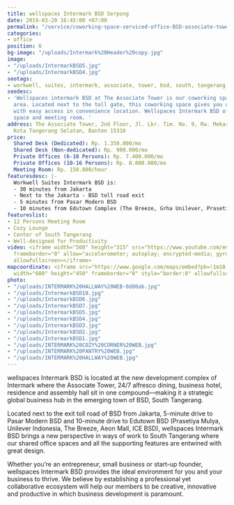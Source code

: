 ```yaml
---
title: wellspaces Intermark BSD Serpong
date: 2019-03-20 16:45:00 +07:00
permalink: "/service/coworking-space-serviced-office-BSD-associate-tower-tangerang.html"
categories:
- office
position: 6
bg-image: "/uploads/Intermark%20Header%20copy.jpg"
image:
- "/uploads/IntermarkBSD5.jpg"
- "/uploads/IntermarkBSD4.jpg"
seotags:
- workwell, suites, intermark, associate, tower, bsd, south, tangerang
seodesc:
- 'Wellspaces intermark BSD at The Associate Tower is our coworking space in BSD Tangerang
  area. Located next to the toll gate, this coworking space gives you office space
  with easy access in convenience location. Wellspaces Intermark BSD offer you office
  space and meeting room. '
address: The Associate Tower, 2nd Floor, Jl. Lkr. Tim. No. 9, Rw. Mekar Jaya, Serpong,
  Kota Tangerang Selatan, Banten 15310
price:
  Shared Desk (Dedicated): Rp. 1.350.000/mo
  Shared Desk (Non-dedicated): Rp. 900.000/mo
  Private Offices (6-10 Persons): Rp. 7.400.000/mo
  Private Offices (10-16 Persons): Rp. 8.000.000/mo
  Meeting Room: Rp. 150.000/hour
featuresdesc: |-
  Workwell Suites Intermark BSD is:
  - 30 minutes from Jakarta
  - Next to the Jakarta - BSD toll road exit
  - 5 minutes from Pasar Modern BSD
  - 10 minutes from Edutown Complex (The Breeze, Grha Unilever, Prasetiya Mulya University, AEON Mall, Apple iOS Developer Academy)
featureslist:
- 12 Persons Meeting Room
- Cozy Lounge
- Center of South Tangerang
- Well-designed for Productivity
video: <iframe width="560" height="315" src="https://www.youtube.com/embed/35iok_pqI6Q"
  frameborder="0" allow="accelerometer; autoplay; encrypted-media; gyroscope; picture-in-picture"
  allowfullscreen></iframe>
mapcoordinate: <iframe src="https://www.google.com/maps/embed?pb=!1m18!1m12!1m3!1d3965.6504247337894!2d106.68699341422706!3d-6.309572813502126!2m3!1f0!2f0!3f0!3m2!1i1024!2i768!4f13.1!3m3!1m2!1s0x2e69e5025350ed8d%3A0x313cbe2f5e991652!2sFreeware+%2F+workwell+Suites+Intermark+BSD+2+Coworking+Space+%26+Serviced+Office+(wellspaces)!5e0!3m2!1sen!2sid!4v1561524215906!5m2!1sen!2sid"
  width="600" height="450" frameborder="0" style="border:0" allowfullscreen></iframe>
photo:
- "/uploads/INTERMARK%20HALLWAY%20WEB-0d80ab.jpg"
- "/uploads/IntermarkBSD10.jpg"
- "/uploads/IntermarkBSD6.jpg"
- "/uploads/IntermarkBSD7.jpg"
- "/uploads/IntermarkBSD5.jpg"
- "/uploads/IntermarkBSD4.jpg"
- "/uploads/IntermarkBSD3.jpg"
- "/uploads/IntermarkBSD2.jpg"
- "/uploads/IntermarkBSD1.jpg"
- "/uploads/INTERMARK%20COZY%20CORNER%20WEB.jpg"
- "/uploads/INTERMARK%20PANTRY%20WEB.jpg"
- "/uploads/INTERMARK%20HALLWAY%20WEB.jpg"
---
```


wellspaces Intermark BSD is located at the new development complex of Intermark where the Associate Tower, 24/7 alfresco dining, business hotel, residence and assembly hall sit in one compound—making it a strategic global business hub in the emerging town of BSD, South Tangerang.

Located next to the exit toll road of BSD from Jakarta, 5-minute drive to Pasar Modern BSD and 10-minute drive to Edutown BSD (Prasetiya Mulya, Unilever Indonesia, The Breeze, Aeon Mall, ICE BSD), wellspaces Intermark BSD brings a new perspective in ways of work to South Tangerang where our shared office spaces and all the supporting features are entwined with great design.

Whether you’re an entrepreneur, small business or start-up founder, wellspaces Intermark BSD provides the ideal environment for you and your business to thrive. We believe by establishing a professional yet collaborative ecosystem will help our members to be creative, innovative and productive in which business development is paramount.